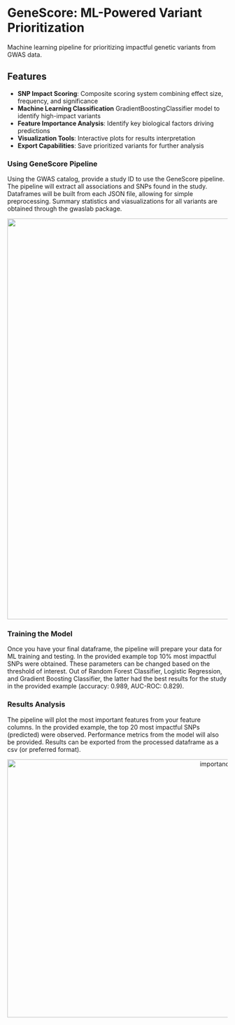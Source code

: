 # GeneScore: ML-Powered Variant Prioritization
Machine learning pipeline for prioritizing impactful genetic variants from GWAS data.


## Features

- **SNP Impact Scoring**: Composite scoring system combining effect size, frequency, and significance
- **Machine Learning Classification** GradientBoostingClassifier model to identify high-impact variants
- **Feature Importance Analysis**: Identify key biological factors driving predictions
- **Visualization Tools**: Interactive plots for results interpretation
- **Export Capabilities**: Save prioritized variants for further analysis

### Using GeneScore Pipeline
Using the GWAS catalog, provide a study ID to use the GeneScore pipeline. The pipeline will extract all associations and SNPs found in the study. Dataframes will be built from each JSON file, allowing for simple preprocessing. Summary statistics and viasualizations for all variants are obtained through the gwaslab package.

<div style="text-align:center"><img src<img width="2466" height="916" alt="gwas_output" src="https://github.com/user-attachments/assets/a3ce8c29-c7c0-4827-b5f5-9b1421aca6d5" /></div>

### Training the Model
Once you have your final dataframe, the pipeline will prepare your data for ML training and testing. In the provided example top 10% most impactful SNPs were obtained. These parameters can be changed based on the threshold of interest. Out of Random Forest Classifier, Logistic Regression, and Gradient Boosting Classifier, the latter had the best results for the study in the provided example (accuracy: 0.989, AUC-ROC: 0.829). 

### Results Analysis 
The pipeline will plot the most important features from your feature columns. In the provided example, the top 20 most impactful SNPs (predicted) were observed. Performance metrics from the model will also be provided. Results can be exported from the processed dataframe as a csv (or preferred format). 

<div style="text-align:center"><img src<img width="989" height="590" alt="importance_output" src="https://github.com/user-attachments/assets/60113c57-1634-4301-a4a3-adcd9691bdf0" /></div>
